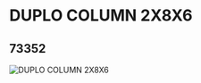 # DUPLO COLUMN 2X8X6
## 73352
![DUPLO COLUMN 2X8X6](https://lc-www-live-s.legocdn.com/media/bricks/5/2/4255300.jpg)